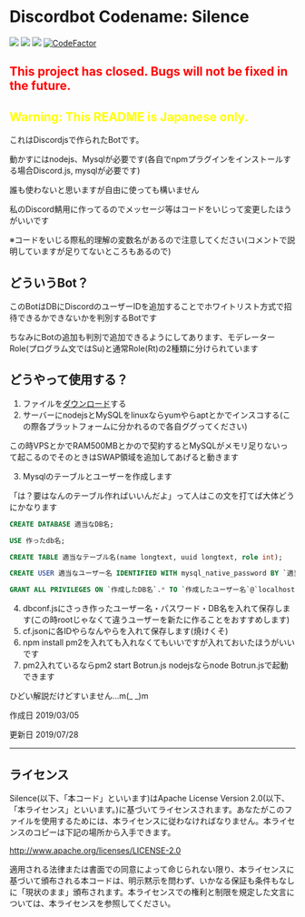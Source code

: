 # Discordbot Codename: Silence


![](https://img.shields.io/github/release/Fairy-Phy/Silence.svg?label=version&style=flat-square)
![](https://img.shields.io/github/repo-size/Fairy-Phy/Silence.svg?style=flat-square)
![](https://img.shields.io/github/license/Fairy-Phy/Silence.svg?color=CB2533&style=flat-square)
[![CodeFactor](https://www.codefactor.io/repository/github/fairy-phy/silence/badge/master)](https://www.codefactor.io/repository/github/fairy-phy/silence/overview/master)

## **<span style="color: red;">This project has closed. Bugs will not be fixed in the future.</span>**

## **<span style="color: yellow; ">Warning: This README is Japanese only.</span>**

これはDiscordjsで作られたBotです。

動かすにはnodejs、Mysqlが必要です(各自でnpmプラグインをインストールする場合Discord.js, mysqlが必要です)

誰も使わないと思いますが自由に使っても構いません

私のDiscord鯖用に作ってるのでメッセージ等はコードをいじって変更したほうがいいです

※コードをいじる際私的理解の変数名があるので注意してください(コメントで説明していますが足りてないところもあるので)

## どういうBot？
このBotはDBにDiscordのユーザーIDを追加することでホワイトリスト方式で招待できるかできないかを判別するBotです

ちなみにBotの追加も判別で追加できるようにしてあります、モデレーターRole(プログラム文ではSu)と通常Role(Rt)の2種類に分けられています

## どうやって使用する？
1. ファイルを[ダウンロード](https://github.com/Fairy-Phy/Silence/archive/master.zip "master.zip")する
2. サーバーにnodejsとMySQLをlinuxならyumやらaptとかでインスコする(この際各プラットフォームに分かれるので各自ググってください)

この時VPSとかでRAM500MBとかので契約するとMySQLがメモリ足りないって起こるのでそのときはSWAP領域を追加してあげると動きます

3. Mysqlのテーブルとユーザーを作成します

「は？要はなんのテーブル作ればいいんだよ」って人はこの文を打てば大体どうにかなります

```sql
CREATE DATABASE 適当なDB名;

USE 作ったdb名;

CREATE TABLE 適当なテーブル名(name longtext, uuid longtext, role int);

CREATE USER 適当なユーザー名 IDENTIFIED WITH mysql_native_password BY `適当なパスワード`;

GRANT ALL PRIVILEGES ON `作成したDB名`.* TO `作成したユーザー名`@`localhost`;
```

4. dbconf.jsにさっき作ったユーザー名・パスワード・DB名を入れて保存します(この時rootじゃなくて違うユーザーを新たに作ることをおすすめします)
5. cf.jsonに各IDやらなんやらを入れて保存します(焼けくそ)
6. npm install pm2を入れても入れなくてもいいですが入れておいたほうがいいです
7. pm2入れているならpm2 start Botrun.js  nodejsならnode Botrun.jsで起動できます

ひどい解説だけどすいません...m(_ _)m

作成日 2019/03/05

更新日 2019/07/28

---
## ライセンス

Silence(以下、「本コード」といいます)はApache License Version 2.0(以下、「本ライセンス」といいます。)に基づいてライセンスされます。あなたがこのファイルを使用するためには、本ライセンスに従わなければなりません。本ライセンスのコピーは下記の場所から入手できます。

http://www.apache.org/licenses/LICENSE-2.0

適用される法律または書面での同意によって命じられない限り、本ライセンスに基づいて頒布される本コードは、明示黙示を問わず、いかなる保証も条件もなしに「現状のまま」頒布されます。本ライセンスでの権利と制限を規定した文言については、本ライセンスを参照してください。
